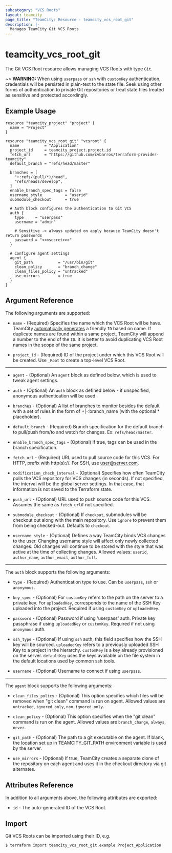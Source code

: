 ```yaml
---
subcategory: "VCS Roots"
layout: teamcity
page_title: "TeamCity: Resource - teamcity_vcs_root_git"
description: |-
  Manages TeamCity Git VCS Roots
---
```


# teamcity_vcs_root_git

The Git VCS Root resource allows managing VCS Roots with type `Git`.

~> **WARNING:** When using `userpass` or `ssh` with `customKey` authentication, credentials will be persisted in plain-text to the state file. Seek using other forms of authentication to private Git repositories or treat state files treated as sensitive and protected accordingly.

## Example Usage

```hcl
resource "teamcity_project" "project" {
  name = "Project"
}

resource "teamcity_vcs_root_git" "vcsroot" {
  name           = "Application"
  project_id     = teamcity_project.project.id
  fetch_url      = "https://github.com/cvbarros/terraform-provider-teamcity"
  default_branch = "refs/head/master"

  branches = [
    "+:refs/(pull/*)/head",
    "refs/heads/develop",
  ]
  enable_branch_spec_tags = false
  username_style          = "userid"
  submodule_checkout      = true

  # Auth block configures the authentication to Git VCS
  auth {
    type     = "userpass"
    username = "admin"

    # Sensitive -> always updated on apply because TeamCity doesn't return passwords
    password = "<<<secret>>>"
  }

  # Configure agent settings
  agent {
    git_path           = "/usr/bin/git"
    clean_policy       = "branch_change"
    clean_files_policy = "untracked"
    use_mirrors        = true
  }
}
```

## Argument Reference

The following arguments are supported:

* `name` - (Required) Specifies the name which the VCS Root will be have. TeamCity [automatically generates](https://confluence.jetbrains.com/display/TCD18/Identifier) a friendly `ID`  based on name. If duplicate names are found within a same project, TeamCity will append a number to the end of the `ID`. It is better to avoid duplicating VCS Root names in the scope of the same project.

* `project_id` - (Required) ID of the project under which this VCS Root will be created. Use `_Root` to create a top-level VCS Root.

---

* `agent` - (Optional) An `agent` block as defined below, which is used to tweak agent settings.

* `auth` - (Optional) An `auth` block as defined below - if unspecified, anonymous authentication will be used.

* `branches` - (Optional) A list of branches to monitor besides the default with a set of rules in the form of +|-:branch_name (with the optional * placeholder).

* `default_branch` - (Required) Branch specification for the default branch to pull/push from/to and watch for changes. Ex: `refs/head/master`.

* `enable_branch_spec_tags` - (Optional) If true, tags can be used in the branch specification.

* `fetch_url` - (Required) URL used to pull source code for this VCS. For HTTP, prefix with http(s)://. For SSH, use user@server.com.

* `modification_check_interval` - (Optional) Specifies how often TeamCity polls the VCS repository for VCS changes (in seconds). If not specified, the interval will be the global server settings. In that case, that information is not saved to the Terraform state.

* `push_url` - (Optional) URL used to push source code for this VCS. Assumes the same as `fetch_url`if not specified.

* `submodule_checkout` - (Optional) If `checkout`, submodules will be checkout out along with the main repository. Use `ignore` to prevent them from being checked-out. Defaults to `checkout`.

* `username_style` - (Optional) Defines a way TeamCity binds VCS changes to the user. Changing username style will affect only newly collected changes. Old changes will continue to be stored with the style that was active at the time of collecting changes. Allowed values: `userid`, `author_name`, `author_email`, `author_full`.

---

The `auth` block supports the following arguments:

* `type` - (Required) Authentication type to use. Can be `userpass`, `ssh` or `anonymous`.

* `key_spec` - (Optional) For `customKey` refers to the path on the server to a private key. For `uploadedKey`, corresponds to the name of the SSH Key uploaded into the project. Required if using `customKey` or `uploadedKey`.

* `password` - (Optional) Password if using 'userpass' auth. Private key passphrase if using `uploadedKey` or `customKey`. Required if not using `anonymous` auth.

* `ssh_type` - (Optional) If using `ssh` auth, this field specifies how the SSH key will be sourced. `uploadedKey` refers to a previously uploaded SSH Key to a project in the hierarchy. `customKey` is a key already provisioned on the server. `defaultKey` uses the keys available on the file system in the default locations used by common ssh tools.

* `username` - (Optional) Username to connect if using `userpass`.

---

The `agent` block supports the following arguments:

* `clean_files_policy` - (Optional) This option specifies which files will be removed when "git clean" command is run on agent. Allowed values are `untracked`, `ignored_only`, `non_ignored_only`.

* `clean_policy` - (Optional) This option specifies when the "git clean" command is run on the agent. Allowed values are `branch_change`, `always`, `never`.

* `git_path` - (Optional) The path to a git executable on the agent. If blank, the location set up in TEAMCITY_GIT_PATH environment variable is used by the server.

* `use_mirrors` - (Optional) If true, TeamCity creates a separate clone of the repository on each agent and uses it in the checkout directory via git alternates.

## Attributes Reference

In addition to all arguments above, the following attributes are exported:

* `id` - The auto-generated ID of the VCS Root.

## Import
Git VCS Roots can be imported using their ID, e.g.

```
$ terraform import teamcity_vcs_root_git.example Project_Application
```

